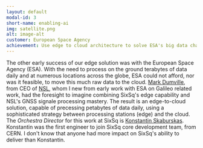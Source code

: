 ```yaml
---
layout: default
modal-id: 3
short-name: enabling-ai
img: satellite.png
alt: image-alt
customer: European Space Agency
achievement: Use edge to cloud architecture to solve ESA's big data challenge
---
```


The other early success of our edge solution was with the European Space Agency (ESA). With the need to process on the ground terabytes of data daily and at numerous locations across the globe, ESA could not afford, nor was it feasible, to move this much raw data to the cloud. [Mark Dumville](https://www.linkedin.com/in/mark-dumville-a952375), from CEO of [NSL](https://www.nsl.eu.com), whom I new from early work with ESA on Galileo related work, had the foresight to imagine combining SixSq's edge capability and NSL's GNSS signale processing mastery. The result is an edge-to-cloud solution, capable of precessing petabytes of data daily, using a sophisticated strategy between processing stations (edge) and the cloud. The *Orchestra Director* for this work at SixSq is [Konstantin Skaburskas](https://www.linkedin.com/in/konstantinskaburskas/). Konstantin was the first engineer to join SixSq core development team, from CERN. I don't know that anyone had more impact on SixSq's ability to deliver than Konstantin.

